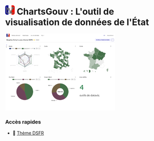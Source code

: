 # <img src="/images/logo.png" width="30"> ChartsGouv : L'outil de visualisation de données de l'État

<a href="https://www.youtube.com/watch?v=0o1JbSbwoM8" title="Regarder sur YouTube">
    <img src="/images/demo_graphes_echarts.png" width="350" alt="Regarder sur YouTube">
</a>

### Accès rapides
- :art: [Thème DSFR](./superset/)
